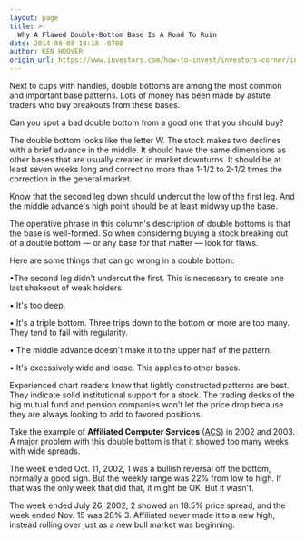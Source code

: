 ```yaml
---
layout: page
title: >-
  Why A Flawed Double-Bottom Base Is A Road To Ruin
date: 2014-08-08 18:18 -0700
author: KEN HOOVER
origin_url: https://www.investors.com/how-to-invest/investors-corner/investors-corner-flawed-double-bottom-wide-and-loose
---
```





Next to cups with handles, double bottoms are among the most common and important base patterns. Lots of money has been made by astute traders who buy breakouts from these bases.


Can you spot a bad double bottom from a good one that you should buy?


The double bottom looks like the letter W. The stock makes two declines with a brief advance in the middle. It should have the same dimensions as other bases that are usually created in market downturns. It should be at least seven weeks long and correct no more than 1-1/2 to 2-1/2 times the correction in the general market.


Know that the second leg down should undercut the low of the first leg. And the middle advance's high point should be at least midway up the base.


The operative phrase in this column's description of double bottoms is that the base is well-formed. So when considering buying a stock breaking out of a double bottom — or any base for that matter — look for flaws.


Here are some things that can go wrong in a double bottom:


•The second leg didn't undercut the first. This is necessary to create one last shakeout of weak holders.


• It's too deep.


• It's a triple bottom. Three trips down to the bottom or more are too many. They tend to fail with regularity.


• The middle advance doesn't make it to the upper half of the pattern.


• It's excessively wide and loose. This applies to other bases.


Experienced chart readers know that tightly constructed patterns are best. They indicate solid institutional support for a stock. The trading desks of the big mutual fund and pension companies won't let the price drop because they are always looking to add to favored positions.


Take the example of **Affiliated Computer Services** ([ACS](https://research.investors.com/quote.aspx?symbol=ACS)) in 2002 and 2003. A major problem with this double bottom is that it showed too many weeks with wide spreads.


The week ended Oct. 11, 2002, 1 was a bullish reversal off the bottom, normally a good sign. But the weekly range was 22% from low to high. If that was the only week that did that, it might be OK. But it wasn't.


The week ended July 26, 2002, 2 showed an 18.5% price spread, and the week ended Nov. 15 was 28% 3. Affiliated never made it to a new high, instead rolling over just as a new bull market was beginning.




